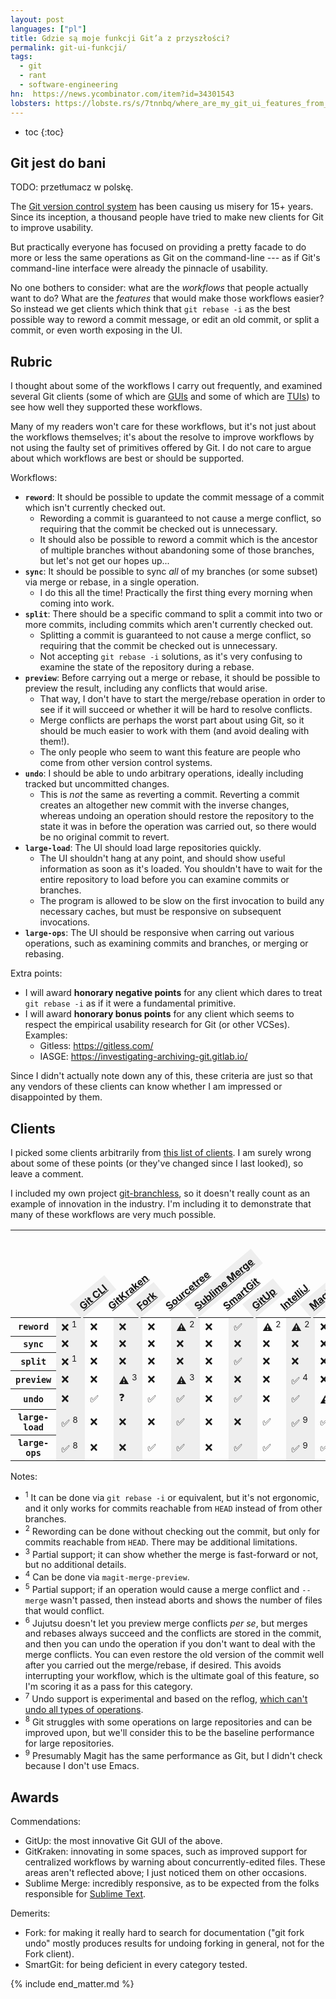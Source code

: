 ```yaml
---
layout: post
languages: ["pl"]
title: Gdzie są moje funkcji Git’a z przyszłości?
permalink: git-ui-funkcji/
tags:
  - git
  - rant
  - software-engineering
hn:  https://news.ycombinator.com/item?id=34301543
lobsters: https://lobste.rs/s/7tnnbq/where_are_my_git_ui_features_from_future
---
```


 * toc
{:toc}

## Git jest do bani

TODO: przetłumacz w polskę.

The [Git version control system](https://git-scm.com/) has been causing us misery for 15+ years. Since its inception, a thousand people have tried to make new clients for Git to improve usability.

But practically everyone has focused on providing a pretty facade to do more or less the same operations as Git on the command-line --- as if Git's command-line interface were already the pinnacle of usability.

No one bothers to consider: what are the *workflows* that people actually want to do? What are the *features* that would make those workflows easier? So instead we get clients which think that `git rebase -i` as the best possible way to reword a commit message, or edit an old commit, or split a commit, or even worth exposing in the UI.

## Rubric

I thought about some of the workflows I carry out frequently, and examined several Git clients (some of which are [GUIs](https://en.wikipedia.org/wiki/Graphical_user_interface) and some of which are [TUIs](https://en.wikipedia.org/wiki/Text-based_user_interface)) to see how well they supported these workflows.

Many of my readers won't care for these workflows, but it's not just about the workflows themselves; it's about the resolve to improve workflows by not using the faulty set of primitives offered by Git. I do not care to argue about which workflows are best or should be supported.

Workflows:
- **`reword`**: It should be possible to update the commit message of a commit which isn't currently checked out.
  - Rewording a commit is guaranteed to not cause a merge conflict, so requiring that the commit be checked out is unnecessary.
  - It should also be possible to reword a commit which is the ancestor of multiple branches without abandoning some of those branches, but let's not get our hopes up...
- **`sync`**: It should be possible to sync *all* of my branches (or some subset) via merge or rebase, in a single operation.
  - I do this all the time! Practically the first thing every morning when coming into work.
- **`split`**: There should be a specific command to split a commit into two or more commits, including commits which aren't currently checked out.
  - Splitting a commit is guaranteed to not cause a merge conflict, so requiring that the commit be checked out is unnecessary.
  - Not accepting `git rebase -i` solutions, as it's very confusing to examine the state of the repository during a rebase.
- **`preview`**: Before carrying out a merge or rebase, it should be possible to preview the result, including any conflicts that would arise.
  - That way, I don't have to start the merge/rebase operation in order to see if it will succeed or whether it will be hard to resolve conflicts.
  - Merge conflicts are perhaps the worst part about using Git, so it should be much easier to work with them (and avoid dealing with them!).
  - The only people who seem to want this feature are people who come from other version control systems.
- **`undo`**: I should be able to undo arbitrary operations, ideally including tracked but uncommitted changes.
  - This is *not* the same as reverting a commit. Reverting a commit creates an altogether new commit with the inverse changes, whereas undoing an operation should restore the repository to the state it was in before the operation was carried out, so there would be no original commit to revert.
- **`large-load`**: The UI should load large repositories quickly.
  - The UI shouldn't hang at any point, and should show useful information as soon as it's loaded. You shouldn't have to wait for the entire repository to load before you can examine commits or branches.
  - The program is allowed to be slow on the first invocation to build any necessary caches, but must be responsive on subsequent invocations.
- **`large-ops`**: The UI should be responsive when carring out various operations, such as examining commits and branches, or merging or rebasing.

Extra points:

- I will award **honorary negative points** for any client which dares to treat `git rebase -i` as if it were a fundamental primitive.
- I will award **honorary bonus points** for any client which seems to respect the empirical usability research for Git (or other VCSes). Examples:
  - Gitless: <https://gitless.com/>
  - IASGE: <https://investigating-archiving-git.gitlab.io/>

Since I didn't actually note down any of this, these criteria are just so that any vendors of these clients can know whether I am impressed or disappointed by them.

## Clients

I picked some clients arbitrarily from [this list of clients](https://git-scm.com/downloads/guis). I am surely wrong about some of these points (or they've changed since I last looked), so leave a comment.

I included my own project [git-branchless](https://github.com/arxanas/git-branchless), so it doesn't really count as an example of innovation in the industry. I'm including it to demonstrate that many of these workflows are very much possible.

<style type="text/css">
th.rotate {
  /* Something you can count on */
  height: 140px;
  white-space: nowrap;
}

th.rotate > div {
  transform: 
    translate(20px, 51px) /* magic numbers */
    rotate(320deg);
  width: 30px;
}
th.rotate > div > span {
  padding: 5px 10px;
}

#data th:nth-child(even) > div > span, #data td:nth-child(even) {
  background-color: #eee;
}

</style>

<table id="data">
<thead>
  <tr>
    <th></th>
    <th class="rotate"><div><span><a href="https://git-scm.com/">Git CLI</a></span></div></th>
    <th class="rotate"><div><span><a href="https://www.gitkraken.com/">GitKraken</a></span></div></th>
    <th class="rotate"><div><span><a href="https://git-fork.com/">Fork</a></span></div></th>
    <th class="rotate"><div><span><a href="https://www.sourcetreeapp.com/">Sourcetree</a></span></div></th>
    <th class="rotate"><div><span><a href="https://www.sublimemerge.com/">Sublime Merge</a></span></div></th>
    <th class="rotate"><div><span><a href="https://www.syntevo.com/smartgit/">SmartGit</a></span></div></th>
    <th class="rotate"><div><span><a href="https://gitup.co/">GitUp</a></span></div></th>
    <th class="rotate"><div><span><a href="https://www.jetbrains.com/idea/">IntelliJ</a></span></div></th>
    <th class="rotate"><div><span><a href="https://magit.vc/">Magit</a></span></div></th>
    <th class="rotate"><div><span><a href="https://github.com/jesseduffield/lazygit">Lazygit</a></span></div></th>
    <th class="rotate"><div><span><a href="https://github.com/extrawurst/gitui">Gitui</a></span></div></th>
    <th class="rotate"><div><span><a href="https://github.com/arxanas/git-branchless">git-branchless</a></span></div></th>
    <th class="rotate"><div><span><a href="https://github.com/martinvonz/jj">Jujutsu</a></span></div></th>
  </tr>
</thead>

<tbody>
  <tr>
    <th><code>reword</code></th>
    <td>❌&nbsp;<sup>1</sup></td> <!-- Git CLI -->
    <td>❌</td> <!-- GitKraken -->
    <td>❌</td> <!-- Fork -->
    <td>❌</td> <!-- Sourcetree -->
    <td>⚠️&nbsp;<sup>2</sup></td> <!-- Sublime Merge -->
    <td>❌</td> <!-- SmartGit -->
    <td>✅</td> <!-- GitUp -->
    <td>⚠️&nbsp;<sup>2</sup></td> <!-- IntelliJ -->
    <td>⚠️&nbsp;<sup>2</sup></td> <!-- Magit -->
    <td>❌</td> <!-- Lazygit -->
    <td>❌</td> <!-- Gitui -->
    <td>✅</td> <!-- git-branchless -->
    <td>✅</td> <!-- jj -->
  </tr>
  
  <tr>
    <th><code>sync</code></th>
    <td>❌</td> <!-- Git CLI -->
    <td>❌</td> <!-- GitKraken -->
    <td>❌</td> <!-- Fork -->
    <td>❌</td> <!-- Sourcetree -->
    <td>❌</td> <!-- Sublime Merge -->
    <td>❌</td> <!-- SmartGit -->
    <td>❌</td> <!-- GitUp -->
    <td>❌</td> <!-- IntelliJ -->
    <td>❌</td> <!-- Magit -->
    <td>❌</td> <!-- Lazygit -->
    <td>❌</td> <!-- Gitui -->
    <td>✅</td> <!-- git-branchless -->
    <td>❌</td> <!-- jj -->
  </tr>
  
  <tr>
    <th><code>split</code></th>
    <td>❌&nbsp;<sup>1</sup></td> <!-- Git CLI -->
    <td>❌</td> <!-- GitKraken -->
    <td>❌</td> <!-- Fork -->
    <td>❌</td> <!-- Sourcetree -->
    <td>❌</td> <!-- Sublime Merge -->
    <td>❌</td> <!-- SmartGit -->
    <td>✅</td> <!-- GitUp -->
    <td>❌</td> <!-- IntelliJ -->
    <td>❌</td> <!-- Magit -->
    <td>❌</td> <!-- Lazygit -->
    <td>❌</td> <!-- Gitui -->
    <td>❌</td> <!-- git-branchless -->
    <td>✅</td> <!-- jj -->
  </tr>
  
  <tr>
    <th><code>preview</code></th>
    <td>❌</td> <!-- Git CLI -->
    <td>❌</td> <!-- GitKraken -->
    <td>⚠️&nbsp;<sup>3</sup></td> <!-- Fork -->
    <td>❌</td> <!-- Sourcetree -->
    <td>⚠️&nbsp;<sup>3</sup></td> <!-- Sublime Merge -->
    <td>❌</td> <!-- SmartGit -->
    <td>❌</td> <!-- GitUp -->
    <td>❌</td> <!-- IntelliJ -->
    <td>✅&nbsp;<sup>4</sup></td> <!-- Magit -->
    <td>❌</td> <!-- Lazygit -->
    <td>❌</td> <!-- Gitui -->
    <td>⚠️&nbsp;<sup>5</sup></td> <!-- git-branchless -->
    <td>✅&nbsp;<sup>6</sup></td> <!-- jj -->
  </tr>

  <tr>
    <th><code>undo</code></th>
    <td>❌</td> <!-- Git CLI -->
    <td>✅</td> <!-- GitKraken -->
    <td>❓</td> <!-- Fork -->
    <td>✅</td> <!-- Sourcetree -->
    <td>✅</td> <!-- Sublime Merge -->
    <td>❌</td> <!-- SmartGit -->
    <td>✅</td> <!-- GitUp -->
    <td>❌</td> <!-- IntelliJ -->
    <td>✅</td> <!-- Magit -->
    <td>⚠️&nbsp;<sup>7</sup></td> <!-- Lazygit -->
    <td>❌</td> <!-- Gitui -->
    <td>✅</td> <!-- git-branchless -->
    <td>✅</td> <!-- jj -->
  </tr>

  <tr>
    <th><code>large-load</code></th>
    <td>✅&nbsp;<sup>8</sup></td> <!-- Git CLI -->
    <td>❌</td> <!-- GitKraken -->
    <td>❌</td> <!-- Fork -->
    <td>❌</td> <!-- Sourcetree -->
    <td>✅</td> <!-- Sublime Merge -->
    <td>❌</td> <!-- SmartGit -->
    <td>❌</td> <!-- GitUp -->
    <td>✅</td> <!-- IntelliJ -->
    <td>✅&nbsp;<sup>9</sup></td> <!-- Magit -->
    <td>✅</td> <!-- Lazygit -->
    <td>✅</td> <!-- Gitui -->
    <td>✅</td> <!-- git-branchless -->
    <td>❌</td> <!-- jj -->
  </tr>
  
  <tr>
    <th><code>large-ops</code></th>
    <td>✅&nbsp;<sup>8</sup></td> <!-- Git CLI -->
    <td>❌</td> <!-- GitKraken -->
    <td>❌</td> <!-- Fork -->
    <td>✅</td> <!-- Sourcetree -->
    <td>✅</td> <!-- Sublime Merge -->
    <td>❌</td> <!-- SmartGit -->
    <td>✅</td> <!-- GitUp -->
    <td>✅</td> <!-- IntelliJ -->
    <td>✅&nbsp;<sup>9</sup></td> <!-- Magit -->
    <td>✅</td> <!-- Lazygit -->
    <td>✅</td> <!-- Gitui -->
    <td>✅</td> <!-- git-branchless -->
    <td>❌</td> <!-- jj -->
  </tr>
</tbody>
</table>

Notes:

* <sup>1</sup> It can be done via `git rebase -i` or equivalent, but it's not ergonomic, and it only works for commits reachable from `HEAD` instead of from other branches.
* <sup>2</sup> Rewording can be done without checking out the commit, but only for commits reachable from `HEAD`. There may be additional limitations.
* <sup>3</sup> Partial support; it can show whether the merge is fast-forward or not, but no additional details.
* <sup>4</sup> Can be done via `magit-merge-preview`.
* <sup>5</sup> Partial support; if an operation would cause a merge conflict and `--merge` wasn't passed, then instead aborts and shows the number of files that would conflict.
* <sup>6</sup> Jujutsu doesn't let you preview merge conflicts *per se*, but merges and rebases always succeed and the conflicts are stored in the commit, and then you can undo the operation if you don't want to deal with the merge conflicts. You can even restore the old version of the commit well after you carried out the merge/rebase, if desired. This avoids interrupting your workflow, which is the ultimate goal of this feature, so I'm scoring it as a pass for this category.
* <sup>7</sup> Undo support is experimental and based on the reflog, [which can't undo all types of operations](https://github.com/arxanas/git-branchless/wiki/Architecture#comparison-with-the-reflog).
* <sup>8</sup> Git struggles with some operations on large repositories and can be improved upon, but we'll consider this to be the baseline performance for large repositories.
* <sup>9</sup> Presumably Magit has the same performance as Git, but I didn't check because I don't use Emacs.

## Awards

Commendations:

- GitUp: the most innovative Git GUI of the above.
- GitKraken: innovating in some spaces, such as improved support for centralized workflows by warning about concurrently-edited files. These areas aren't reflected above; I just noticed them on other occasions.
- Sublime Merge: incredibly responsive, as to be expected from the folks responsible for [Sublime Text](https://www.sublimetext.com/).

Demerits:

- Fork: for making it really hard to search for documentation ("git fork undo" mostly produces results for undoing forking in general, not for the Fork client).
- SmartGit: for being deficient in every category tested.

{% include end_matter.md %}
